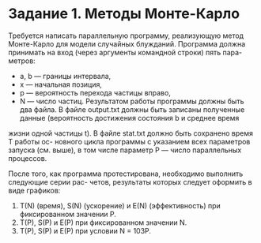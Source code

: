 # Задание 1. Методы Монте-Карло

Требуется написать параллельную программу, реализующую метод Монте-Карло для модели случайных блужданий.
Программа должна принимать на вход (через аргументы командной строки) пять пара-метров:

* a, b — границы интервала,
* x — начальная позиция,
* p — вероятность перехода частицы вправо,
* N — число частиц.
Результатом работы программы должны быть два файла. В файле output.txt должны
быть записаны полученные данные (вероятность достижения состояния b и среднее время

жизни одной частицы t). В файле stat.txt должно быть сохранено время T работы ос-
новного цикла программы с указанием всех параметров запуска (см. выше), в том числе
параметр P — число параллельных процессов.

После того, как программа протестирована, необходимо выполнить следующие серии рас-
четов, результаты которых следует оформить в виде графиков:

1. T(N) (время), S(N) (ускорение) и E(N) (эффективность) при фиксированном значении P.
2. T(P), S(P) и E(P) при фиксированном значении N.
3. T(P), S(P) и E(P) при условии N = 103P.

